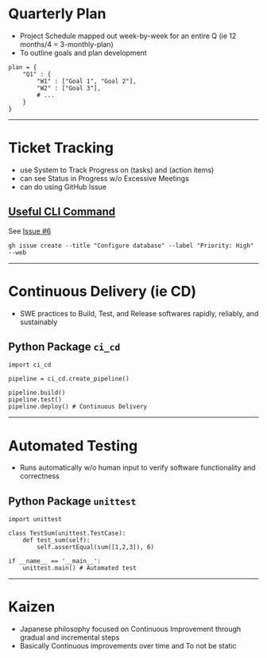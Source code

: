 # Quarterly Plan
* Project Schedule mapped out week-by-week for an entire Q (ie 12 months/4 = 3-monthly-plan)
* To outline goals and plan development

```
plan = {
	"Q1" : {
		"W1" : ["Goal 1", "Goal 2"],
		"W2" : ["Goal 3"],
		# ...
	}
}

```

---

# Ticket Tracking
* use System to Track Progress on (tasks) and (action items)
* can see Status in Progress w/o Excessive Meetings
* can do using GitHub Issue

## [Useful CLI Command](https://cli.github.com/manual/gh_issue)
See [Issue #6](https://github.com/maryjess/cloud/issues/6)
```
gh issue create --title "Configure database" --label "Priority: High" --web
```

---

# Continuous Delivery (ie CD)
* SWE practices to Build, Test, and Release softwares rapidly, reliably, and sustainably

## Python Package `ci_cd`
```
import ci_cd

pipeline = ci_cd.create_pipeline()

pipeline.build()
pipeline.test()
pipeline.deploy() # Continuous Delivery
```

---

# Automated Testing
* Runs automatically w/o human input to verify software functionality and correctness

## Python Package `unittest`
```
import unittest

class TestSum(unittest.TestCase):
	def test_sum(self):
		self.assertEqual(sum([1,2,3]), 6)

if __name__ == '__main__':
	unittest.main() # Automated test
```

---

# Kaizen
* Japanese philosophy focused on Continuous Improvement through gradual and incremental steps
* Basically Continuous improvements over time and To not be static